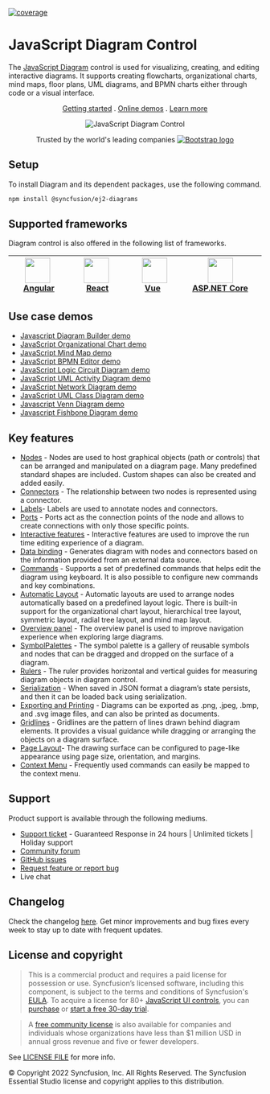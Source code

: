 [![coverage](http://ej2.syncfusion.com/badges/ej2-diagrams/coverage.svg)](http://ej2.syncfusion.com/badges/ej2-diagrams)

# JavaScript Diagram Control

The [JavaScript Diagram](https://www.syncfusion.com/javascript-ui-controls/js-diagram?utm_source=npm&utm_medium=listing&utm_campaign=javascript-diagram-npm) control is used for visualizing, creating, and editing interactive diagrams. It supports creating flowcharts, organizational charts, mind maps, floor plans, UML diagrams, and BPMN charts either through code or a visual interface.

<p align="center">
    <a href="https://ej2.syncfusion.com/documentation/diagram/getting-started/?utm_source=npm&utm_medium=listing&utm_campaign=javascript-diagram-npm">Getting started</a> . 
    <a href="https://ej2.syncfusion.com/demos/?utm_source=npm&utm_medium=listing&utm_campaign=javascript-diagram-npm#/material/diagram/default-functionalities.html">Online demos</a> . 
    <a href="https://www.syncfusion.com/javascript-ui-controls/js-diagram?utm_source=npm&utm_medium=listing&utm_campaign=javascript-diagram-npm">Learn more</a>
</p>

<p align="center">
    <img src="https://raw.githubusercontent.com/SyncfusionExamples/nuget-img/master/javascript/javascript-diagram.png" alt="JavaScript Diagram Control"/>
</p>

<p align="center">
Trusted by the world's leading companies
  <a href="https://www.syncfusion.com">
    <img src="https://raw.githubusercontent.com/SyncfusionExamples/nuget-img/master/syncfusion/syncfusion-trusted-companies.webp" alt="Bootstrap logo">
  </a>
</p>

## Setup

To install Diagram and its dependent packages, use the following command.

```sh
npm install @syncfusion/ej2-diagrams  
```

## Supported frameworks

Diagram control is also offered in the following list of frameworks.

| [<img src="https://ej2.syncfusion.com/github/images/angular.svg" height="50" />](https://www.syncfusion.com/angular-ui-components?utm_medium=listing&utm_source=github)<br/>&nbsp;&nbsp;&nbsp;&nbsp;&nbsp;[Angular](https://www.syncfusion.com/angular-ui-components?utm_medium=listing&utm_source=github)&nbsp;&nbsp;&nbsp;&nbsp; | [<img src="https://ej2.syncfusion.com/github/images/react.svg"  height="50" />](https://www.syncfusion.com/react-ui-components?utm_medium=listing&utm_source=github)<br/>&nbsp;&nbsp;&nbsp;&nbsp;&nbsp;&nbsp;&nbsp;[React](https://www.syncfusion.com/react-ui-components?utm_medium=listing&utm_source=github)&nbsp;&nbsp;&nbsp;&nbsp;&nbsp;&nbsp; | [<img src="https://ej2.syncfusion.com/github/images/vue.svg" height="50" />](https://www.syncfusion.com/vue-ui-components?utm_medium=listing&utm_source=github)<br/>&nbsp;&nbsp;&nbsp;&nbsp;&nbsp;&nbsp;&nbsp;[Vue](https://www.syncfusion.com/vue-ui-components?utm_medium=listing&utm_source=github)&nbsp;&nbsp;&nbsp;&nbsp;&nbsp;&nbsp;&nbsp;&nbsp;&nbsp; | [<img src="https://ej2.syncfusion.com/github/images/netcore.svg" height="50" />](https://www.syncfusion.com/aspnet-core-ui-controls?utm_medium=listing&utm_source=github)<br/>&nbsp;&nbsp;[ASP.NET&nbsp;Core](https://www.syncfusion.com/aspnet-core-ui-controls?utm_medium=listing&utm_source=github)&nbsp;&nbsp; | [<img src="https://ej2.syncfusion.com/github/images/netmvc.svg" height="50" />](https://www.syncfusion.com/aspnet-mvc-ui-controls?utm_medium=listing&utm_source=github)<br/>&nbsp;&nbsp;[ASP.NET&nbsp;MVC](https://www.syncfusion.com/aspnet-mvc-ui-controls?utm_medium=listing&utm_source=github)&nbsp;&nbsp; | 
| :-----: | :-----: | :-----: | :-----: | :-----: |

## Use case demos

* [Javascript Diagram Builder demo](https://ej2.syncfusion.com/showcase/javascript/diagrambuilder/#/home)
* [JavaScript Organizational Chart demo](https://ej2.syncfusion.com/demos/#/bootstrap5/diagram/organization-model.html)
* [JavaScript Mind Map demo](https://ej2.syncfusion.com/demos/#/bootstrap5/diagram/mind-map.html)
* [JavaScript BPMN Editor demo](https://ej2.syncfusion.com/demos/#/bootstrap5/diagram/bpmn-editor.html)
* [JavaScript Logic Circuit Diagram demo](https://ej2.syncfusion.com/demos/#/bootstrap5/diagram/logic-circuit.html)
* [JavaScript UML Activity Diagram demo](https://ej2.syncfusion.com/demos/#/bootstrap5/diagram/uml-activity.html)
* [JavaScript Network Diagram demo](https://ej2.syncfusion.com/demos/#/bootstrap5/diagram/network-diagram.html)
* [JavaScript UML Class Diagram demo](https://ej2.syncfusion.com/demos/#/bootstrap5/diagram/uml-class-diagram.html)
* [Javascript Venn Diagram demo](https://ej2.syncfusion.com/demos/#/bootstrap5/diagram/venn-diagram.html)
* [Javascript Fishbone Diagram demo](https://ej2.syncfusion.com/demos/#/bootstrap5/diagram/fishbone-diagram.html)

## Key features

* [Nodes](https://ej2.syncfusion.com/demos/#/material/diagram/getting-started-node.html) - Nodes are used to host graphical objects (path or controls) that can be arranged and manipulated on a diagram page. Many predefined standard shapes are included. Custom shapes can also be created and added easily.
* [Connectors](https://ej2.syncfusion.com/demos/#/material/diagram/connector.html) - The relationship between two nodes is represented using a connector.
* [Labels](https://ej2.syncfusion.com/demos/#/material/diagram/getting-started-annotation.html)- Labels are used to annotate nodes and connectors.
* [Ports](https://ej2.syncfusion.com/demos/#/material/diagram/port.html) - Ports act as the connection points of the node and allows to create connections with only those specific points.
* [Interactive features](https://ej2.syncfusion.com/demos/#/material/diagram/drawing-tool.html) - Interactive features are used to improve the run time editing experience of a diagram.
* [Data binding](https://ej2.syncfusion.com/demos/#/material/diagram/local-data.html) - Generates diagram with nodes and connectors based on the information provided from an external data source.
* [Commands](https://ej2.syncfusion.com/demos/#/material/diagram/key-board-functions.html) - Supports a set of predefined commands that helps edit the diagram using keyboard. It is also possible to configure new commands and key combinations.
* [Automatic Layout](https://ej2.syncfusion.com/demos/#/material/diagram/hierarchical-model.html) - Automatic layouts are used to arrange nodes automatically based on a predefined layout logic. There is built-in support for the organizational chart layout, hierarchical tree layout, symmetric layout, radial tree layout, and mind map layout.
* [Overview panel](https://ej2.syncfusion.com/demos/#/material/diagram/overview.html) -  The overview panel is used to improve navigation experience when exploring large diagrams.
* [SymbolPalettes](https://ej2.syncfusion.com/demos/#/material/diagram/symbol-palette.html) - The symbol palette is a gallery of reusable symbols and nodes that can be dragged and dropped on the surface of a diagram.
* [Rulers](https://ej2.syncfusion.com/demos/#/material/diagram/drawing-tool.html) - The ruler provides horizontal and vertical guides for measuring diagram objects in diagram control.
* [Serialization](https://ej2.syncfusion.com/demos/#/material/diagram/serialization.html) - When saved in JSON format a diagram’s state persists, and then it can be loaded back using serialization.
* [Exporting and Printing](https://ej2.syncfusion.com/demos/#/material/diagram/print-export.html) - Diagrams can be exported as .png, .jpeg, .bmp, and .svg image files, and can also be printed as documents.
* [Gridlines](https://ej2.syncfusion.com/demos/#/material/diagram/default-functionalities.html) - Gridlines are the pattern of lines drawn behind diagram elements. It provides a visual guidance while dragging or arranging the objects on a diagram surface.
* [Page Layout](https://ej2.syncfusion.com/demos/#/material/diagram/print-export.html)- The drawing surface can be configured to page-like appearance using page size, orientation, and margins.
* [Context Menu](https://ej2.syncfusion.com/demos/#/material/diagram/key-board-functions.html) - Frequently used commands can easily be mapped to the context menu.

## Support

Product support is available through the following mediums.

* [Support ticket](https://support.syncfusion.com/support/tickets/create) - Guaranteed Response in 24 hours | Unlimited tickets | Holiday support
* [Community forum](https://www.syncfusion.com/forums/essential-js2?utm_source=npm&utm_medium=listing&utm_campaign=javascript-diagram-npm)
* [GitHub issues](https://github.com/syncfusion/ej2-javascript-ui-controls/issues/new)
* [Request feature or report bug](https://www.syncfusion.com/feedback/javascript?utm_source=npm&utm_medium=listing&utm_campaign=javascript-diagram-npm)
* Live chat

## Changelog

Check the changelog [here](https://ej2.syncfusion.com/javascript/documentation/release-notes/index). Get minor improvements and bug fixes every week to stay up to date with frequent updates.

## License and copyright

> This is a commercial product and requires a paid license for possession or use. Syncfusion’s licensed software, including this component, is subject to the terms and conditions of Syncfusion's [EULA](https://www.syncfusion.com/eula/es/). To acquire a license for 80+ [JavaScript UI controls](https://www.syncfusion.com/javascript-ui-controls), you can [purchase](https://www.syncfusion.com/sales/products) or [start a free 30-day trial](https://www.syncfusion.com/account/manage-trials/start-trials).

> A [free community license](https://www.syncfusion.com/products/communitylicense) is also available for companies and individuals whose organizations have less than $1 million USD in annual gross revenue and five or fewer developers.

See [LICENSE FILE](https://github.com/syncfusion/ej2/blob/master/license?utm_source=npm&utm_campaign=diagram) for more info.

&copy; Copyright 2022 Syncfusion, Inc. All Rights Reserved. The Syncfusion Essential Studio license and copyright applies to this distribution.
